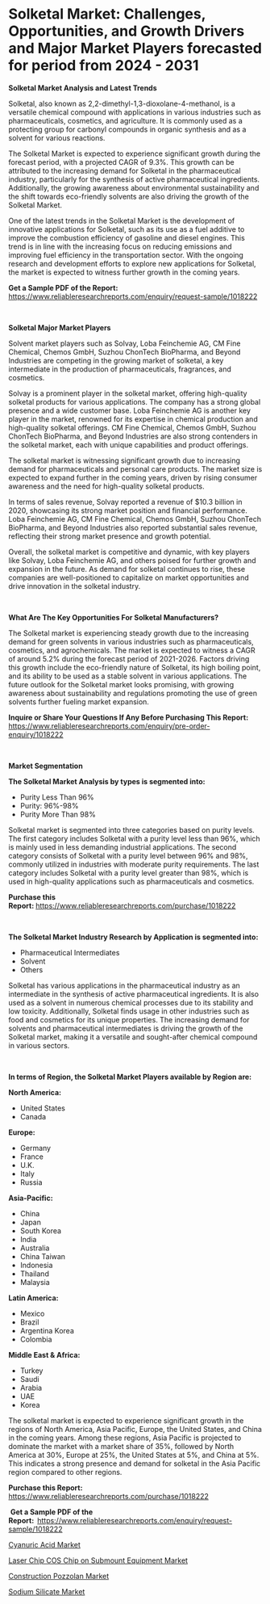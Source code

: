 <p><h1>Solketal Market: Challenges, Opportunities, and Growth Drivers and Major Market Players forecasted for period from 2024 - 2031</h1></p><p><strong>Solketal Market Analysis and Latest Trends</strong></p>
<p><p>Solketal, also known as 2,2-dimethyl-1,3-dioxolane-4-methanol, is a versatile chemical compound with applications in various industries such as pharmaceuticals, cosmetics, and agriculture. It is commonly used as a protecting group for carbonyl compounds in organic synthesis and as a solvent for various reactions.</p><p>The Solketal Market is expected to experience significant growth during the forecast period, with a projected CAGR of 9.3%. This growth can be attributed to the increasing demand for Solketal in the pharmaceutical industry, particularly for the synthesis of active pharmaceutical ingredients. Additionally, the growing awareness about environmental sustainability and the shift towards eco-friendly solvents are also driving the growth of the Solketal Market.</p><p>One of the latest trends in the Solketal Market is the development of innovative applications for Solketal, such as its use as a fuel additive to improve the combustion efficiency of gasoline and diesel engines. This trend is in line with the increasing focus on reducing emissions and improving fuel efficiency in the transportation sector. With the ongoing research and development efforts to explore new applications for Solketal, the market is expected to witness further growth in the coming years.</p></p>
<p><strong>Get a Sample PDF of the Report:&nbsp;</strong> <a href="https://www.reliableresearchreports.com/enquiry/request-sample/1018222">https://www.reliableresearchreports.com/enquiry/request-sample/1018222</a></p>
<p>&nbsp;</p>
<p><strong>Solketal Major Market Players</strong></p>
<p><p>Solvent market players such as Solvay, Loba Feinchemie AG, CM Fine Chemical, Chemos GmbH, Suzhou ChonTech BioPharma, and Beyond Industries are competing in the growing market of solketal, a key intermediate in the production of pharmaceuticals, fragrances, and cosmetics. </p><p>Solvay is a prominent player in the solketal market, offering high-quality solketal products for various applications. The company has a strong global presence and a wide customer base. Loba Feinchemie AG is another key player in the market, renowned for its expertise in chemical production and high-quality solketal offerings. CM Fine Chemical, Chemos GmbH, Suzhou ChonTech BioPharma, and Beyond Industries are also strong contenders in the solketal market, each with unique capabilities and product offerings.</p><p>The solketal market is witnessing significant growth due to increasing demand for pharmaceuticals and personal care products. The market size is expected to expand further in the coming years, driven by rising consumer awareness and the need for high-quality solketal products.</p><p>In terms of sales revenue, Solvay reported a revenue of $10.3 billion in 2020, showcasing its strong market position and financial performance. Loba Feinchemie AG, CM Fine Chemical, Chemos GmbH, Suzhou ChonTech BioPharma, and Beyond Industries also reported substantial sales revenue, reflecting their strong market presence and growth potential.</p><p>Overall, the solketal market is competitive and dynamic, with key players like Solvay, Loba Feinchemie AG, and others poised for further growth and expansion in the future. As demand for solketal continues to rise, these companies are well-positioned to capitalize on market opportunities and drive innovation in the solketal industry.</p></p>
<p>&nbsp;</p>
<p><strong>What Are The Key Opportunities For Solketal Manufacturers?</strong></p>
<p><p>The Solketal market is experiencing steady growth due to the increasing demand for green solvents in various industries such as pharmaceuticals, cosmetics, and agrochemicals. The market is expected to witness a CAGR of around 5.2% during the forecast period of 2021-2026. Factors driving this growth include the eco-friendly nature of Solketal, its high boiling point, and its ability to be used as a stable solvent in various applications. The future outlook for the Solketal market looks promising, with growing awareness about sustainability and regulations promoting the use of green solvents further fueling market expansion.</p></p>
<p><strong>Inquire or Share Your Questions If Any Before Purchasing This Report:</strong> <a href="https://www.reliableresearchreports.com/enquiry/pre-order-enquiry/1018222">https://www.reliableresearchreports.com/enquiry/pre-order-enquiry/1018222</a></p>
<p>&nbsp;</p>
<p><strong>Market Segmentation</strong></p>
<p><strong>The Solketal Market Analysis by types is segmented into:</strong></p>
<p><ul><li>Purity Less Than 96%</li><li>Purity: 96%-98%</li><li>Purity More Than 98%</li></ul></p>
<p><p>Solketal market is segmented into three categories based on purity levels. The first category includes Solketal with a purity level less than 96%, which is mainly used in less demanding industrial applications. The second category consists of Solketal with a purity level between 96% and 98%, commonly utilized in industries with moderate purity requirements. The last category includes Solketal with a purity level greater than 98%, which is used in high-quality applications such as pharmaceuticals and cosmetics.</p></p>
<p><strong>Purchase this Report:&nbsp;</strong><a href="https://www.reliableresearchreports.com/purchase/1018222">https://www.reliableresearchreports.com/purchase/1018222</a></p>
<p>&nbsp;</p>
<p><strong>The Solketal Market Industry Research by Application is segmented into:</strong></p>
<p><ul><li>Pharmaceutical Intermediates</li><li>Solvent</li><li>Others</li></ul></p>
<p><p>Solketal has various applications in the pharmaceutical industry as an intermediate in the synthesis of active pharmaceutical ingredients. It is also used as a solvent in numerous chemical processes due to its stability and low toxicity. Additionally, Solketal finds usage in other industries such as food and cosmetics for its unique properties. The increasing demand for solvents and pharmaceutical intermediates is driving the growth of the Solketal market, making it a versatile and sought-after chemical compound in various sectors.</p></p>
<p>&nbsp;</p>
<p><strong>In terms of Region, the Solketal Market Players available by Region are:</strong></p>
<p>
    <p> <strong> North America: </strong>
        <ul>
            <li>United States</li>
            <li>Canada</li>
        </ul>
        </p> 
    <p> <strong> Europe: </strong>
        <ul>
            <li>Germany</li>
            <li>France</li>
            <li>U.K.</li>
            <li>Italy</li>
            <li>Russia</li>
        </ul>
        </p> 
    <p> <strong> Asia-Pacific: </strong>
        <ul>
            <li>China</li>
            <li>Japan</li>
            <li>South Korea</li>
            <li>India</li>
            <li>Australia</li>
            <li>China Taiwan</li>
            <li>Indonesia</li>
            <li>Thailand</li>
            <li>Malaysia</li>
        </ul>
        </p> 
    <p> <strong> Latin America: </strong>
        <ul>
            <li>Mexico</li>
            <li>Brazil</li>
            <li>Argentina Korea</li>
            <li>Colombia</li>
        </ul>
        </p> 
    <p> <strong> Middle East & Africa: </strong>
        <ul>
            <li>Turkey</li>
            <li>Saudi</li>
            <li>Arabia</li>
            <li>UAE</li>
            <li>Korea</li>
        </ul>
    </p>
    </p>
<p><p>The solketal market is expected to experience significant growth in the regions of North America, Asia Pacific, Europe, the United States, and China in the coming years. Among these regions, Asia Pacific is projected to dominate the market with a market share of 35%, followed by North America at 30%, Europe at 25%, the United States at 5%, and China at 5%. This indicates a strong presence and demand for solketal in the Asia Pacific region compared to other regions.</p></p>
<p><strong>Purchase this Report: </strong><a href="https://www.reliableresearchreports.com/purchase/1018222">https://www.reliableresearchreports.com/purchase/1018222</a></p>
<p>&nbsp;<strong>Get a Sample PDF of the Report:&nbsp;&nbsp;</strong><a href="https://www.reliableresearchreports.com/enquiry/request-sample/1018222">https://www.reliableresearchreports.com/enquiry/request-sample/1018222</a></p>
<p><strong></strong></p>
<p><p><a href="https://github.com/pjcfca/Market-Research-Report-List-1/blob/main/cyanuric-acid-market.md">Cyanuric Acid Market</a></p><p><a href="https://view.publitas.com/reportprime-1/laser-chip-cos-chip-on-submount-equipment-market-research-report-unlocks-analysis-on-the-market-financial-status-market-size-and-market-revenue-upto-2031/">Laser Chip COS Chip on Submount Equipment Market</a></p><p><a href="https://zircon-bluebell-299.notion.site/Construction-Pozzolan-Market-Furnish-Information-about-Market-Size-Market-Share-Market-Dynamics-a-9ec82b9140344958919f1f41c23ff09a">Construction Pozzolan Market</a></p><p><a href="https://github.com/wusalecollins540tpqoz/Market-Research-Report-List-1/blob/main/sodium-silicate-market.md">Sodium Silicate Market</a></p></p>